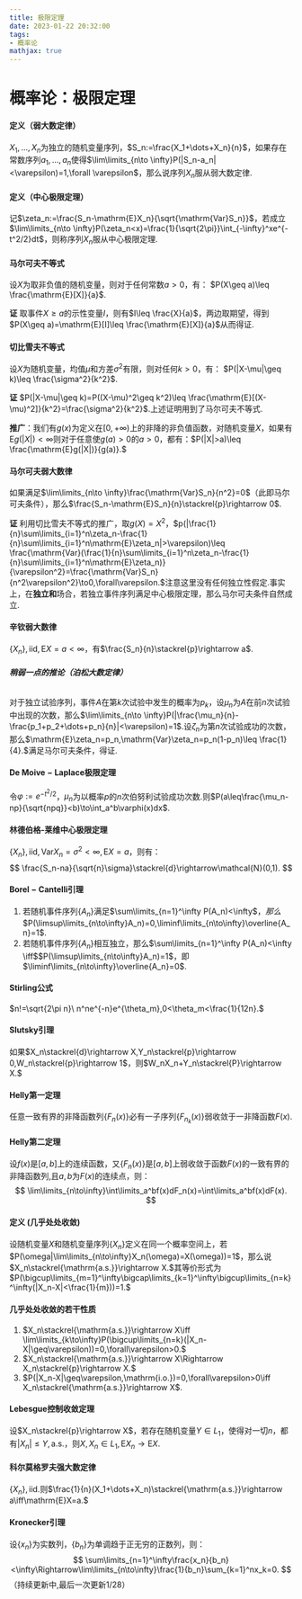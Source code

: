 ```yaml
---
title: 极限定理
date: 2023-01-22 20:32:00
tags:
- 概率论
mathjax: true
---
```


# 概率论：极限定理

#### **定义（弱大数定律）** 

$X_1,...,X_n$为独立的随机变量序列，$S_n:=\frac{X_1+\dots+X_n}{n}$，如果存在常数序列$a_1,\dots,a_n$使得$\lim\limits_{n\to \infty}P(|S_n-a_n|<\varepsilon)=1,\forall \varepsilon$，那么说序列${X_n}$服从弱大数定律.

#### **定义（中心极限定理）** 

记$\zeta_n:=\frac{S_n-\mathrm{E}X_n}{\sqrt{\mathrm{Var}S_n}}$，若成立$\lim\limits_{n\to \infty}P(\zeta_n<x)=\frac{1}{\sqrt{2\pi}}\int_{-\infty}^xe^{-t^2/2}dt$，则称序列${X_n}$服从中心极限定理.

#### 马尔可夫不等式

设$X$为取非负值的随机变量，则对于任何常数$a>0$，有： $P(X\geq a)\leq \frac{\mathrm{E}[X]}{a}$.

**证** 取事件$X\geq a$的示性变量$I$，则有$I\leq \frac{X}{a}$，两边取期望，得到  $P(X\geq a)=\mathrm{E}[I]\leq \frac{\mathrm{E}[X]}{a}$从而得证.

#### **切比雪夫不等式**

设$X$为随机变量，均值$\mu$和方差$\sigma^2$有限，则对任何$k>0$，有： $P(|X-\mu|\geq k)\leq \frac{\sigma^2}{k^2}$.

**证** $P(|X-\mu|\geq k)=P((X-\mu)^2\geq k^2)\leq \frac{\mathrm{E}[(X-\mu)^2]}{k^2}=\frac{\sigma^2}{k^2}$.上述证明用到了马尔可夫不等式.

**推广**：我们有$g(x)$为定义在$[0,+\infty)$上的非降的非负值函数，对随机变量$X$，如果有$\mathrm{E}g(|X|)<\infty$则对于任意使$g(a)>0$的$a>0$，都有：$P(|X|>a)\leq \frac{\mathrm{E}g(|X|)}{g(a)}.$

#### **马尔可夫弱大数律** 

如果满足$\lim\limits_{n\to \infty}\frac{\mathrm{Var}S_n}{n^2}=0$（此即马尔可夫条件），那么$\frac{S_n-\mathrm{E}S_n}{n}\stackrel{p}\rightarrow 0$.

**证** 利用切比雪夫不等式的推广，取$g(X)=X^2$，$p(|\frac{1}{n}\sum\limits_{i=1}^n\zeta_n-\frac{1}{n}\sum\limits_{i=1}^n\mathrm{E}\zeta_n|>\varepsilon)\leq \frac{\mathrm{Var}(\frac{1}{n}\sum\limits_{i=1}^n\zeta_n-\frac{1}{n}\sum\limits_{i=1}^n\mathrm{E}\zeta_n)}{\varepsilon^2}=\frac{\mathrm{Var}S_n}{n^2\varepsilon^2}\to0,\forall\varepsilon.$注意这里没有任何独立性假定.事实上，在**独立和**场合，若独立事件序列满足中心极限定理，那么马尔可夫条件自然成立.

#### 辛钦弱大数律

$\{X_n\},\mathrm{iid},\mathrm{E}X=a<\infty$，有$\frac{S_n}{n}\stackrel{p}\rightarrow a$.

###### **稍弱一点的推论（泊松大数定律）** 

对于独立试验序列，事件$A$在第$k$次试验中发生的概率为$p_k$，设$\mu_n$为$A$在前$n$次试验中出现的次数，那么$\lim\limits_{n\to \infty}P(|\frac{\mu_n}{n}-\frac{p_1+p_2+\dots+p_n}{n}|<\varepsilon)=1$.设$\zeta_n$为第$n$次试验成功的次数，那么$\mathrm{E}\zeta_n=p_n,\mathrm{Var}\zeta_n=p_n(1-p_n)\leq \frac{1}{4}.$满足马尔可夫条件，得证.

#### **$\mathrm{De\ Moive-Laplace}$极限定理** 

令$\varphi:=e^{-t^2/2}$，$\mu_n$为以概率$p$的$n$次伯努利试验成功次数.则$P(a\leq\frac{\mu_n-np}{\sqrt{npq}}<b)\to\int_a^b\varphi(x)dx$.

#### 林德伯格-莱维中心极限定理

$\{X_n\},\mathrm{iid},\mathrm{Var}X_n=\sigma^2<\infty,\mathrm{E}X=a$，则有：
$$
\frac{S_n-na}{\sqrt{n}\sigma}\stackrel{d}\rightarrow\mathcal{N}(0,1).
$$


#### **$\mathrm{Borel-Cantelli}$引理** 

1. 若随机事件序列$\{A_n\}$满足$\sum\limits_{n=1}^\infty P(A_n)<\infty$$，那么$$P(\limsup\limits_{n\to\infty}A_n)=0,\liminf\limits_{n\to\infty}\overline{A_n}=1$.
2. 若随机事件序列$\{A_n\}$相互独立，那么$\sum\limits_{n=1}^\infty P(A_n)<\infty \iff$$P(\limsup\limits_{n\to\infty}A_n)=1$，即$\liminf\limits_{n\to\infty}\overline{A_n}=0$.

#### $\mathrm{Stirling}$公式

$n!=\sqrt{2\pi n}\ n^ne^{-n}e^{\theta_m},0<\theta_m<\frac{1}{12n}.$

#### $\mathrm{Slutsky}$引理

如果$X_n\stackrel{d}\rightarrow X,Y_n\stackrel{p}\rightarrow 0,W_n\stackrel{p}\rightarrow 1$，则$W_nX_n+Y_n\stackrel{P}\rightarrow X.$

#### $\mathrm{Helly}$第一定理

任意一致有界的非降函数列$\{F_n(x)\}$必有一子序列$\{F_{n_k}(x)\}$弱收敛于一非降函数$F(x).$

#### $\mathrm{Helly}$第二定理

设$f(x)$是$[a,b]$上的连续函数，又$\{F_n(x)\}$是$[a,b]$上弱收敛于函数$F(x)$的一致有界的非降函数列,且$a,b$为$F(x)$的连续点，则：
$$
\lim\limits_{n\to\infty}\int\limits_a^bf(x)dF_n(x)=\int\limits_a^bf(x)dF(x).
$$

#### 定义 (几乎处处收敛)

设随机变量$X$和随机变量序列$\{X_n\}$定义在同一个概率空间上，若$P(\omega|\lim\limits_{n\to\infty}X_n(\omega)=X(\omega))=1$，那么说$X_n\stackrel{\mathrm{a.s.}}\rightarrow X.$其等价形式为$P(\bigcup\limits_{m=1}^\infty\bigcap\limits_{k=1}^\infty\bigcup\limits_{n=k}^\infty(|X_n-X|<\frac{1}{m}))=1.$

#### 几乎处处收敛的若干性质

1. $X_n\stackrel{\mathrm{a.s.}}\rightarrow X\iff \lim\limits_{k\to\infty}P(\bigcup\limits_{n=k}(|X_n-X|\geq\varepsilon))=0,\forall\varepsilon>0.$
2. $X_n\stackrel{\mathrm{a.s.}}\rightarrow X\Rightarrow X_n\stackrel{p}\rightarrow X.$
3. $P(|X_n-X|\geq\varepsilon,\mathrm{i.o.})=0,\forall\varepsilon>0\iff X_n\stackrel{\mathrm{a.s.}}\rightarrow X$.

#### $\mathrm{Lebesgue}$控制收敛定理

设$X_n\stackrel{p}\rightarrow X$，若存在随机变量$Y\in L_1$，使得对一切$n$，都有$|X_n|\leq Y,\mathrm{a.s.}$，则$X,X_n\in L_1,\mathrm{E}X_n\to \mathrm{E}X$.

#### 科尔莫格罗夫强大数定律

$\{X_n\},\mathrm{iid}.$则$\frac{1}{n}(X_1+\dots+X_n)\stackrel{\mathrm{a.s.}}\rightarrow a\iff\mathrm{E}X=a.$

#### $\mathrm{Kronecker}$引理

设$\{x_n\}$为实数列，$\{b_n\}$为单调趋于正无穷的正数列，则：
$$
\sum\limits_{n=1}^\infty\frac{x_n}{b_n}<\infty\Rightarrow\lim\limits_{n\to\infty}\frac{1}{b_n}\sum_{k=1}^nx_k=0.
$$
（持续更新中,最后一次更新1/28）

